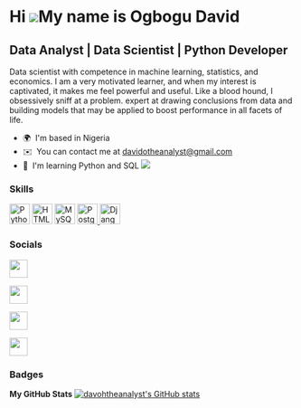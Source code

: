 Hi ![](https://user-images.githubusercontent.com/18350557/176309783-0785949b-9127-417c-8b55-ab5a4333674e.gif)My name is Ogbogu David
====================================================================================================================================

Data Analyst | Data Scientist | Python Developer
------------------------------------------------

Data scientist with competence in machine learning, statistics, and economics. I am a very motivated learner, and when my interest is captivated, it makes me feel powerful and useful. Like a blood hound, I obsessively sniff at a problem. expert at drawing conclusions from data and building models that may be applied to boost performance in all facets of life.

*   🌍  I'm based in Nigeria
*   ✉️  You can contact me at [davidotheanalyst@gmail.com](mailto:davidotheanalyst@gmail.com)
*   🧠  I'm learning Python and SQL
<a href="https://www.twitter.com/davotheanalyst" target="_blank" rel="noreferrer"><img src="https://img.shields.io/twitter/follow/davotheanalyst?logo=twitter&style=for-the-badge&color=0891b2&labelColor=1c1917"/></a>
### Skills 
<p align="left">
<a href="https://www.python.org/" target="_blank" rel="noreferrer"><img src="https://raw.githubusercontent.com/danielcranney/readme-generator/main/public/icons/skills/python-colored.svg" width="36" height="36" alt="Python" /></a>
<a href="https://developer.mozilla.org/en-US/docs/Glossary/HTML5" target="_blank" rel="noreferrer"><img src="https://raw.githubusercontent.com/danielcranney/readme-generator/main/public/icons/skills/html5-colored.svg" width="36" height="36" alt="HTML5" /></a>
<a href="https://www.mysql.com/" target="_blank" rel="noreferrer"><img src="https://raw.githubusercontent.com/danielcranney/readme-generator/main/public/icons/skills/mysql-colored.svg" width="36" height="36" alt="MySQL" /></a>
<a href="https://www.postgresql.org/" target="_blank" rel="noreferrer">
  <img src="https://raw.githubusercontent.com/danielcranney/readme-generator/main/public/icons/skills/postgresql-colored.svg" width="36" height="36" alt="PostgreSQL" />
</a>
<a href="https://www.djangoproject.com/" target="_blank" rel="noreferrer">
  <img src="https://raw.githubusercontent.com/danielcranney/readme-generator/main/public/icons/skills/django-colored.svg" width="36" height="36" alt="Django" />
</a>
</p>

### Socials

<p align="left">
                          
<a href="https://www.github.com/davohtheanalyst" target="_blank" rel="noreferrer"><img src="https://raw.githubusercontent.com/danielcranney/readme-generator/main/public/icons/socials/github.svg" width="32" height="32" /></a>
                          
<a href="https://www.linkedin.com/in/chukwunomnso-ogbogu-7405421a9/" target="_blank" rel="noreferrer"><img src="https://raw.githubusercontent.com/danielcranney/readme-generator/main/public/icons/socials/linkedin.svg" width="32" height="32" /></a>
                          
<a href="http://www.medium.com/@davidotheanalyst" target="_blank" rel="noreferrer"><img src="https://raw.githubusercontent.com/danielcranney/readme-generator/main/public/icons/socials/medium.svg" width="32" height="32" /></a>
                          
<a href="https://www.twitter.com/davotheanalyst" target="_blank" rel="noreferrer"><img src="https://raw.githubusercontent.com/danielcranney/readme-generator/main/public/icons/socials/twitter.svg" width="32" height="32" /></a>
</p>

### Badges

<p align="left">
                   
<b>My GitHub Stats</b>
<a  href="http://www.github.com/davohtheanalyst"><img src="https://github-readme-stats.vercel.app/api?username=davotheanalyst&show_icons=true&hide=stars,issues,&count_private=true&title_color=0891b2&text_color=ffffff&icon_color=0891b2&bg_color=1c1917&hide_border=true&show_icons=true" alt="davohtheanalyst's GitHub stats" /></a>
